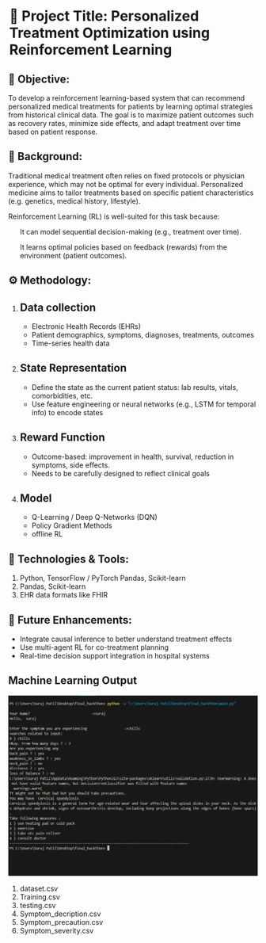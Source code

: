 <div class="head">
<h1>
<legend>📌 Project Title: Personalized Treatment Optimization using Reinforcement Learning</legend>
</h1>
</div>


<div class="overview">
<h2>🎯 Objective:</h2>
<p>To develop a reinforcement learning-based system that can recommend personalized medical treatments for patients by learning optimal strategies from historical clinical data. The goal is to maximize patient outcomes such as recovery rates, minimize side effects, and adapt treatment over time based on patient response.</p>
</div>


<div class="background">
<h2>🧠 Background:</h2>
<p>Traditional medical treatment often relies on fixed protocols or physician experience, which may not be optimal for every individual. Personalized medicine aims to tailor treatments based on specific patient characteristics (e.g. genetics, medical history, lifestyle).

Reinforcement Learning (RL) is well-suited for this task because:
<ol>
It can model sequential decision-making (e.g., treatment over time).

It learns optimal policies based on feedback (rewards) from the environment (patient outcomes).</ol>
</p>
</div>


<div class="methadology">
<h2>⚙️ Methodology:</h2>
<ol><li><h2>Data collection</h2></li>
<ul><li>Electronic Health Records (EHRs)</li>
<li>Patient demographics, symptoms, diagnoses, treatments, outcomes</li>
<li>Time-series health data</li></ul>

<li><h2>State Representation</h2></li>
<ul><li>Define the state as the current patient status: lab results, vitals, comorbidities, etc.</li>
<li>Use feature engineering or neural networks (e.g., LSTM for temporal info) to encode states</li></ul>

<li><h2>Reward Function</h2></li>
<ul><li>Outcome-based: improvement in health, survival, reduction in symptoms, side effects.</li>
<li>Needs to be carefully designed to reflect clinical goals</li></ul>


<li><h2>Model</h2></li>
<ul><li>Q-Learning / Deep Q-Networks (DQN)</li>
<li>Policy Gradient Methods</li>
<li>offline RL</li></ul>
</ol>


<div class="technologies"><h2>🧪 Technologies & Tools:</h2>
<ol><li>Python, TensorFlow / PyTorch
Pandas, Scikit-learn</li>
<li>Pandas, Scikit-learn</li>
<li>EHR data formats like FHIR</li>
</ol>
    
<div class="future"><h2>🚀 Future Enhancements:</h2>
<ul><li>Integrate causal inference to better understand treatment effects
</li>
<li>Use multi-agent RL for co-treatment planning</li>
<li>Real-time decision support integration in hospital systems</li>
</div>


<div class="output">
<h2>Machine Learning Output</h2>
<img src='hackathon_op.png'>
</div>


<div class="datasets">
<ol><li>dataset.csv</li>
<li>Training.csv</li>
<li>testing.csv</li>
<li>Symptom_decription.csv</li>
<li>Symptom_precaution.csv</li>
<li>Symptom_severity.csv</li></ol>
</div>
